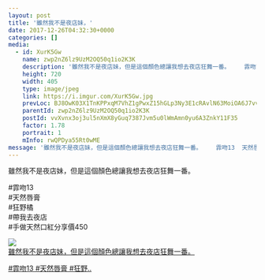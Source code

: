 ```yaml
---
layout: post
title: '雖然我不是夜店妹，' 
date: 2017-12-26T04:32:30+0000 
categories: [] 
media:
  - id: XurK5Gw
    name: zwp2nZ6lz9UzM2OQ50q1io2K3K
    description: '雖然我不是夜店妹，但是這個顏色總讓我想去夜店狂舞一番。    霏吻13  天然唇膏  狂野橘  ..'   
    height: 720
    width: 405
    type: image/jpeg
    link: https://i.imgur.com/XurK5Gw.jpg
    prevLoc: BJ8OwK03X1TnKPPxqM7VhZ1gPwxZ15hGLp3Ny3E1cRAvlN63MoiOA6J7vvXQIz7L6lVW8VUY6k0kPvQouZOJO24Qj7CnWPMp54QJtAxNO2O6AWSrDzYQ3lz5C6WXvy0qO7FLAon1BPD1cYoV6BWD99Uyz0kq7WKJsjZVWjAOBNuDxxO06kwEhzYqNvv0mPCpYLWvxpX8H9kWWMg9LAI3wwLQ6373IAm4L7By8Ohq9K9q8jD4t7j9LQONq5S3vVNOqlMBFxP
    parentId: zwp2nZ6lz9UzM2OQ50q1io2K3K
    postId: vvXvnx3oj3ul5nXmX8yGuq7387Jvm5u0lWmAmn0yu6A3ZnkY11F35
    factor: 1.78
    portrait: 1
    mInfo: rwQPDya55Rt0wME
message: '雖然我不是夜店妹，但是這個顏色總讓我想去夜店狂舞一番。    霏吻13  天然唇膏  狂野橘  帶我去夜店  手做天然口紅分享價450'  
---
```


雖然我不是夜店妹，但是這個顏色總讓我想去夜店狂舞一番。  
  
#霏吻13  
#天然唇膏  
#狂野橘  
#帶我去夜店  
#手做天然口紅分享價450


[//]: #media:  
<a href="https://i.imgur.com/XurK5Gw.jpg"><img class="postImage" src="https://i.imgur.com/XurK5Gwh.jpg" />  
雖然我不是夜店妹，但是這個顏色總讓我想去夜店狂舞一番。

#霏吻13
#天然唇膏
#狂野..  
 </a>   
